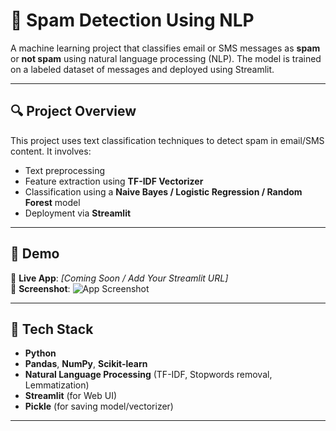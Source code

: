 # 📧 Spam Detection Using NLP

A machine learning project that classifies email or SMS messages as **spam** or **not spam** using natural language processing (NLP). The model is trained on a labeled dataset of messages and deployed using Streamlit.

---

## 🔍 Project Overview

This project uses text classification techniques to detect spam in email/SMS content. It involves:
- Text preprocessing
- Feature extraction using **TF-IDF Vectorizer**
- Classification using a **Naive Bayes / Logistic Regression / Random Forest** model
- Deployment via **Streamlit**

---

## 🚀 Demo

🔗 **Live App**: *[Coming Soon / Add Your Streamlit URL]*  
📸 **Screenshot**:
![App Screenshot](./assets/screenshot.png)

---

## 🧠 Tech Stack

- **Python**
- **Pandas**, **NumPy**, **Scikit-learn**
- **Natural Language Processing** (TF-IDF, Stopwords removal, Lemmatization)
- **Streamlit** (for Web UI)
- **Pickle** (for saving model/vectorizer)

---
